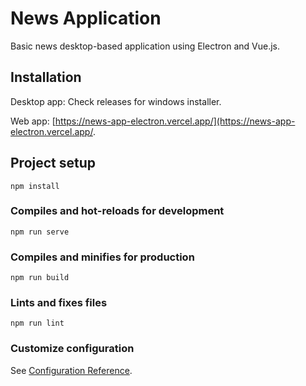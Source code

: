 # News Application
Basic news desktop-based application using Electron and Vue.js.

## Installation
Desktop app: Check releases for windows installer.

Web app: [https://news-app-electron.vercel.app/](https://news-app-electron.vercel.app/.

## Project setup
```
npm install
```

### Compiles and hot-reloads for development
```
npm run serve
```

### Compiles and minifies for production
```
npm run build
```

### Lints and fixes files
```
npm run lint
```

### Customize configuration
See [Configuration Reference](https://cli.vuejs.org/config/).
